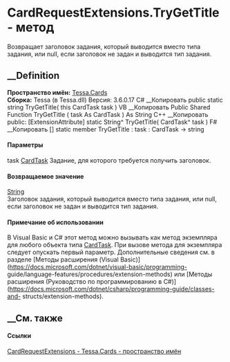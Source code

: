 # CardRequestExtensions.TryGetTitle - метод
Возвращает заголовок задания, который выводится вместо типа задания, или null,
если заголовок не задан и выводится тип задания.
## __Definition
 **Пространство имён:** [Tessa.Cards](N_Tessa_Cards.htm)  
 **Сборка:** Tessa (в Tessa.dll) Версия: 3.6.0.17
C# __Копировать
     public static string TryGetTitle(
    	this CardTask task
    )
VB __Копировать
    <ExtensionAttribute>
    Public Shared Function TryGetTitle ( 
    	task As CardTask
    ) As String
C++ __Копировать
     public:
    [ExtensionAttribute]
    static String^ TryGetTitle(
    	CardTask^ task
    )
F# __Копировать
     [<ExtensionAttribute>]
    static member TryGetTitle : 
            task : CardTask -> string 
#### Параметры
task [CardTask](T_Tessa_Cards_CardTask.htm)
    Задание, для которого требуется получить заголовок.
#### Возвращаемое значение
[String](https://learn.microsoft.com/dotnet/api/system.string)  
Заголовок задания, который выводится вместо типа задания, или null, если
заголовок не задан и выводится тип задания.
#### Примечание об использовании
В Visual Basic и C# этот метод можно вызывать как метод экземпляра для любого
объекта типа [CardTask](T_Tessa_Cards_CardTask.htm). При вызове метода для
экземпляра следует опускать первый параметр. Дополнительные сведения см. в
разделе [Методы расширения (Visual
Basic)](https://docs.microsoft.com/dotnet/visual-basic/programming-
guide/language-features/procedures/extension-methods) или [Методы расширения
(Руководство по программированию в
C#)](https://docs.microsoft.com/dotnet/csharp/programming-guide/classes-and-
structs/extension-methods).
##  __См. также
#### Ссылки
[CardRequestExtensions - ](T_Tessa_Cards_CardRequestExtensions.htm)
[Tessa.Cards - пространство имён](N_Tessa_Cards.htm)
